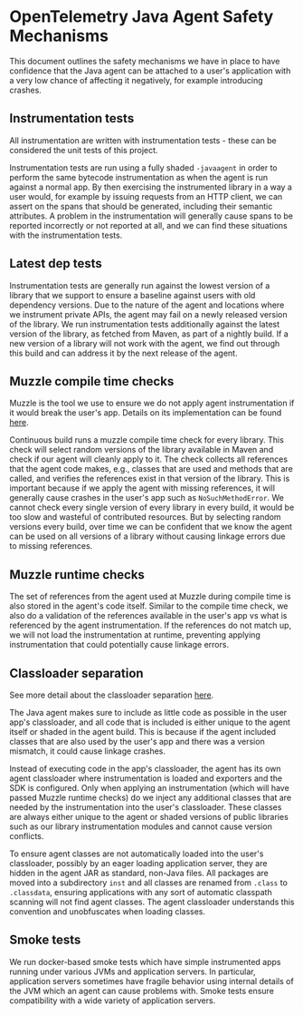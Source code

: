 # OpenTelemetry Java Agent Safety Mechanisms

This document outlines the safety mechanisms we have in place to have confidence
that the Java agent can be attached to a user's application with a very low chance of
affecting it negatively, for example introducing crashes.

## Instrumentation tests

All instrumentation are written with instrumentation tests - these can be considered the unit tests
of this project.

Instrumentation tests are run using a fully shaded `-javaagent` in order to perform the same bytecode
instrumentation as when the agent is run against a normal app.
By then exercising the instrumented library in a way a user would, for example by issuing requests
from an HTTP client, we can assert on the spans that should be generated, including their semantic
attributes. A problem in the instrumentation will generally cause spans to be reported incorrectly
or not reported at all, and we can find these situations with the instrumentation tests.

## Latest dep tests

Instrumentation tests are generally run against the lowest version of a library that we support
to ensure a baseline against users with old dependency versions. Due to the nature of the agent
and locations where we instrument private APIs, the agent may fail on a newly released version
of the library. We run instrumentation tests additionally against the latest version of the
library, as fetched from Maven, as part of a nightly build. If a new version of a library will
not work with the agent, we find out through this build and can address it by the next release
of the agent.

## Muzzle compile time checks

Muzzle is the tool we use to ensure we do not apply agent instrumentation if it would break the
user's app. Details on its implementation can be found [here](./contributing/muzzle.md).

Continuous build runs a muzzle compile time check for every library. This check will select random
versions of the library available in Maven and check if our agent will cleanly apply to it. The
check collects all references that the agent code makes, e.g., classes that are used and methods that
are called, and verifies the references exist in that version of the library. This is important
because if we apply the agent with missing references, it will generally cause crashes in the user's
app such as `NoSuchMethodError`. We cannot check every single version of every library in every build, it
would be too slow and wasteful of contributed resources. But by selecting random versions every
build, over time we can be confident that we know the agent can be used on all versions of a library
without causing linkage errors due to missing references.

## Muzzle runtime checks

The set of references from the agent used at Muzzle during compile time is also stored in the agent's
code itself. Similar to the compile time check, we also do a validation of the references available
in the user's app vs what is referenced by the agent instrumentation. If the references do not match
up, we will not load the instrumentation at runtime, preventing applying instrumentation that could
potentially cause linkage errors.

## Classloader separation

See more detail about the classloader separation [here](./contributing/javaagent-structure.md).

The Java agent makes sure to include as little code as possible in the user app's classloader, and
all code that is included is either unique to the agent itself or shaded in the agent build. This is
because if the agent included classes that are also used by the user's app and there was a version
mismatch, it could cause linkage crashes.

Instead of executing code in the app's classloader, the agent has its own agent classloader where
instrumentation is loaded and exporters and the SDK is configured. Only when applying an
instrumentation (which will have passed Muzzle runtime checks) do we inject any additional classes
that are needed by the instrumentation into the user's classloader. These classes are always either
unique to the agent or shaded versions of public libraries such as our library instrumentation
modules and cannot cause version conflicts.

To ensure agent classes are not automatically loaded into the user's classloader, possibly by an
eager loading application server, they are hidden in the agent JAR as standard, non-Java files.
All packages are moved into a subdirectory `inst` and all classes are renamed from `.class` to
`.classdata`, ensuring applications with any sort of automatic classpath scanning will not find
agent classes. The agent classloader understands this convention and unobfuscates when loading
classes.

## Smoke tests

We run docker-based smoke tests which have simple instrumented apps running under various JVMs
and application servers. In particular, application servers sometimes have fragile behavior using
internal details of the JVM which an agent can cause problems with. Smoke tests ensure compatibility
with a wide variety of application servers.
